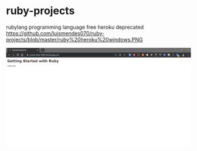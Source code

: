 # ruby-projects

rubylang programming language free heroku deprecated https://github.com/luismendes070/ruby-projects/blob/master/ruby%20heroku%20windows.PNG

<a href="https://arcane-dusk-33692.herokuapp.com/">
<img src="https://github.com/luismendes070/ruby-projects/blob/master/ruby%20heroku%20windows.PNG">
</a>
